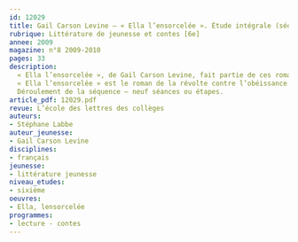 ```yaml
---
id: 12029
title: Gail Carson Levine – « Ella l’ensorcelée ». Étude intégrale (séquence)
rubrique: Littérature de jeunesse et contes [6e]
annee: 2009
magazine: n°8 2009-2010
pages: 33
description: 
  « Ella l’ensorcelée », de Gail Carson Levine, fait partie de ces romans qui non seulement permettent d’aborder ou d’approfondir une notion au programme de sixième, « contes et récits merveilleux », mais invitent aussi à une réflexion sur la portée de l’œuvre littéraire – un roman n’a-t-il pour fonction que de raconter une histoire ? Outre le plaisir de la lecture que cet ouvrage ne peut manquer de susciter, que ce soit par le biais de l’intrigue aux rebondissements savamment organisés ou par l’utilisation d’un humour que l’élève appréciera sûrement sans réserve, cette étude montre que, à l’instar de la fable, un récit peut soutenir une réflexion pertinente sur le monde et la société qui nous entourent.
  « Ella l’ensorcelée » est le roman de la révolte contre l’obéissance. En ayant recours à des histoires connues de tous, l’auteur livre un roman de formation particulièrement réussi et brosse le portrait d’une héroïne dont le parcours ne peut que servir d’exemple.
  Déroulement de la séquence – neuf séances ou étapes.
article_pdf: 12029.pdf
revue: L’école des lettres des collèges
auteurs:
- Stéphane Labbe
auteur_jeunesse:
- Gail Carson Levine
disciplines:
- français
jeunesse:
- littérature jeunesse
niveau_etudes:
- sixième
oeuvres:
- Ella, lensorcelée
programmes:
- lecture - contes
---
```

